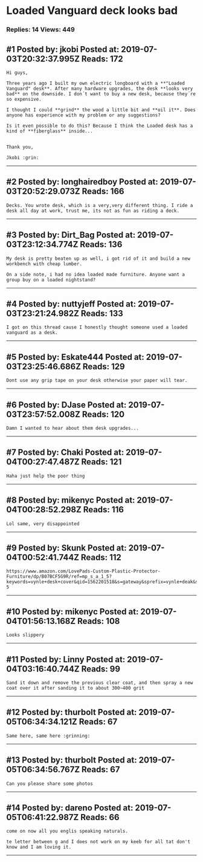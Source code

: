 # Loaded Vanguard deck looks bad

### Replies: 14 Views: 449

## \#1 Posted by: jkobi Posted at: 2019-07-03T20:32:37.995Z Reads: 172

```
Hi guys,

Three years ago I built my own electric longboard with a **"Loaded Vanguard" desk**. After many hardware upgrades, the desk **looks very bad** on the downside. I don´t want to buy a new desk, because they´re so expensive. 

I thought I could **grind** the wood a little bit and **oil it**. Does anyone has experience with my problem or any suggestions?

Is it even possible to do this? Because I think the Loaded desk has a kind of **fiberglass** inside...


Thank you,

Jkobi :grin:
```

---
## \#2 Posted by: longhairedboy Posted at: 2019-07-03T20:52:29.073Z Reads: 166

```
Decks. You wrote desk, which is a very,very different thing. I ride a desk all day at work, trust me, its not as fun as riding a deck.
```

---
## \#3 Posted by: Dirt_Bag Posted at: 2019-07-03T23:12:34.774Z Reads: 136

```
My desk is pretty beaten up as well, i got rid of it and build a new workbench with cheap lumber. 

On a side note, i had no idea loaded made furniture. Anyone want a group buy on a loaded nightstand?
```

---
## \#4 Posted by: nuttyjeff Posted at: 2019-07-03T23:21:24.982Z Reads: 133

```
I got on this thread cause I honestly thought someone used a loaded vanguard as a desk.
```

---
## \#5 Posted by: Eskate444 Posted at: 2019-07-03T23:25:46.686Z Reads: 129

```
Dont use any grip tape on your desk otherwise your paper will tear.
```

---
## \#6 Posted by: DJase Posted at: 2019-07-03T23:57:52.008Z Reads: 120

```
Damn I wanted to hear about them desk upgrades...
```

---
## \#7 Posted by: Chaki Posted at: 2019-07-04T00:27:47.487Z Reads: 121

```
Haha just help the poor thing
```

---
## \#8 Posted by: mikenyc Posted at: 2019-07-04T00:28:52.298Z Reads: 116

```
Lol same, very disappointed
```

---
## \#9 Posted by: Skunk Posted at: 2019-07-04T00:52:41.744Z Reads: 112

```
https://www.amazon.com/LovePads-Custom-Plastic-Protector-Furniture/dp/B07BCF5G9R/ref=mp_s_a_1_5?keywords=vynle+desk+cover&qid=1562201518&s=gateway&sprefix=vynle+deak&sr=8-5
```

---
## \#10 Posted by: mikenyc Posted at: 2019-07-04T01:56:13.168Z Reads: 108

```
Looks slippery
```

---
## \#11 Posted by: Linny Posted at: 2019-07-04T03:16:40.744Z Reads: 99

```
Sand it down and remove the previous clear coat, and then spray a new coat over it after sanding it to about 300~400 grit
```

---
## \#12 Posted by: thurbolt Posted at: 2019-07-05T06:34:34.121Z Reads: 67

```
Same here, same here :grinning:
```

---
## \#13 Posted by: thurbolt Posted at: 2019-07-05T06:34:56.767Z Reads: 67

```
Can you please share some photos
```

---
## \#14 Posted by: dareno Posted at: 2019-07-05T06:41:22.987Z Reads: 66

```
come on now all you englis speaking naturals.

te letter between g and I does not work on my keeb for all tat don't know and I am loving it.
```

---
